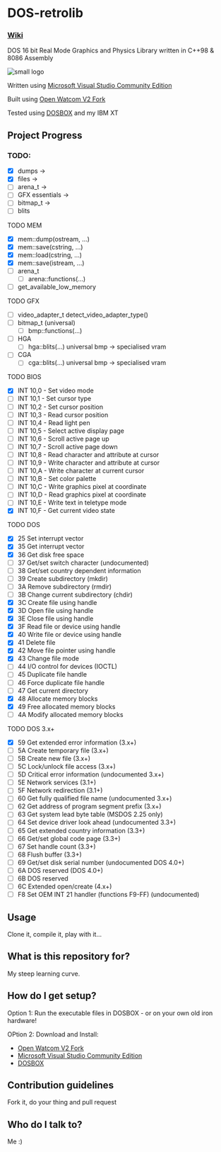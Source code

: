 # DOS-retrolib
### [Wiki](https://github.com/ifknot/DOS-retrolib/wiki)
DOS 16 bit Real Mode Graphics and Physics Library written in C++98 &amp; 8086 Assembly

![small logo](https://cldup.com/MWyAWo2qLY.png) 

Written using [Microsoft Visual Studio Community Edition](https://visualstudio.microsoft.com/vs/community/)

Built using [Open Watcom V2 Fork](https://open-watcom.github.io/)

Tested using [DOSBOX](https://www.dosbox.com/) and my IBM XT


## Project Progress

### TODO:

+ [x] dumps ->
+ [x] files ->
+ [ ] arena_t ->
+ [ ] GFX essentials ->
+ [ ] bitmap_t ->
+ [ ] blits

TODO MEM
+ [x] mem::dump(ostream, ...)
+ [x] mem::save(cstring, ...)
+ [x] mem::load(cstring, ...)
+ [x] mem::save(istream, ...)
+ [ ] arena_t
    + [ ] arena::functions(...)
+ [ ] get_available_low_memory

TODO GFX
+ [ ] video_adapter_t detect_video_adapter_type()
+ [ ] bitmap_t (universal)
    + [ ] bmp::functions(...)
+ [ ] HGA
    + [ ] hga::blits(...) universal bmp -> specialised vram
+ [ ] CGA
    + [ ] cga::blits(...) universal bmp -> specialised vram

TODO BIOS

 + [x] INT 10,0 - Set video mode
 + [ ] INT 10,1 - Set cursor type
 + [ ] INT 10,2 - Set cursor position
 + [ ] INT 10,3 - Read cursor position
 + [ ] INT 10,4 - Read light pen
 + [ ] INT 10,5 - Select active display page
 + [ ] INT 10,6 - Scroll active page up
 + [ ] INT 10,7 - Scroll active page down
 + [ ] INT 10,8 - Read character and attribute at cursor
 + [ ] INT 10,9 - Write character and attribute at cursor
 + [ ] INT 10,A - Write character at current cursor
 + [ ] INT 10,B - Set color palette
 + [ ] INT 10,C - Write graphics pixel at coordinate
 + [ ] INT 10,D - Read graphics pixel at coordinate
 + [ ] INT 10,E - Write text in teletype mode
 + [x] INT 10,F - Get current video state

TODO DOS
+ [x] 25  Set interrupt vector
+ [x] 35  Get interrupt vector
+ [x] 36  Get disk free space
+ [ ] 37  Get/set switch character (undocumented)
+ [ ] 38  Get/set country dependent information
+ [ ] 39  Create subdirectory (mkdir)
+ [ ] 3A  Remove subdirectory (rmdir)
+ [ ] 3B  Change current subdirectory (chdir) 
+ [x] 3C  Create file using handle
+ [x] 3D  Open file using handle
+ [x] 3E  Close file using handle
+ [x] 3F  Read file or device using handle
+ [x] 40  Write file or device using handle
+ [x] 41  Delete file
+ [x] 42  Move file pointer using handle
+ [x] 43  Change file mode
+ [ ] 44  I/O control for devices (IOCTL)
+ [ ] 45  Duplicate file handle
+ [ ] 46  Force duplicate file handle
+ [ ] 47  Get current directory
+ [x] 48  Allocate memory blocks
+ [x] 49  Free allocated memory blocks
+ [ ] 4A  Modify allocated memory blocks

TODO DOS 3.x+

+ [x] 59  Get extended error information (3.x+)
+ [ ] 5A  Create temporary file (3.x+)
+ [ ] 5B  Create new file (3.x+)
+ [ ] 5C  Lock/unlock file access (3.x+)
+ [ ] 5D  Critical error information (undocumented 3.x+)
+ [ ] 5E  Network services (3.1+)
+ [ ] 5F  Network redirection (3.1+)
+ [ ] 60  Get fully qualified file name (undocumented 3.x+)
+ [ ] 62  Get address of program segment prefix (3.x+)
+ [ ] 63  Get system lead byte table (MSDOS 2.25 only)
+ [ ] 64  Set device driver look ahead  (undocumented 3.3+)
+ [ ] 65  Get extended country information (3.3+)
+ [ ] 66  Get/set global code page (3.3+)
+ [ ] 67  Set handle count (3.3+)
+ [ ] 68  Flush buffer (3.3+)
+ [ ] 69  Get/set disk serial number (undocumented DOS 4.0+)
+ [ ] 6A  DOS reserved (DOS 4.0+)
+ [ ] 6B  DOS reserved
+ [ ] 6C  Extended open/create (4.x+)
+ [ ] F8  Set OEM INT 21 handler (functions F9-FF) (undocumented)

## Usage

Clone it, compile it, play with it...

## What is this repository for?

My steep learning curve.

## How do I get setup?

Option 1: Run the executable files in DOSBOX - or on your own old iron hardware!

OPtion 2: Download and Install:

+ [Open Watcom V2 Fork](https://open-watcom.github.io/)
+ [Microsoft Visual Studio Community Edition](https://visualstudio.microsoft.com/vs/community/)
+ [DOSBOX](https://www.dosbox.com/)

## Contribution guidelines

Fork it, do your thing and pull request

## Who do I talk to?

Me :)
